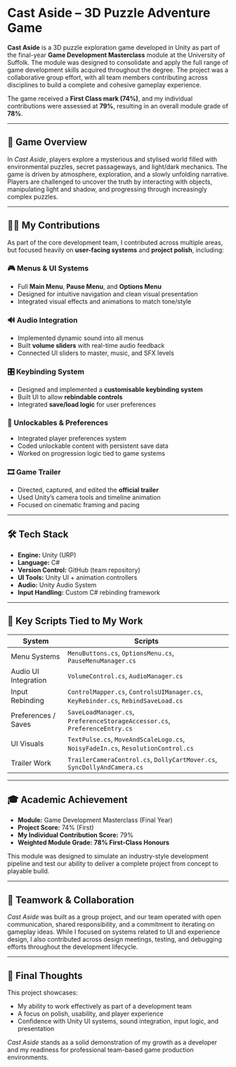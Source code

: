 # Cast Aside – 3D Puzzle Adventure Game

**Cast Aside** is a 3D puzzle exploration game developed in Unity as part of the final-year **Game Development Masterclass** module at the University of Suffolk. The module was designed to consolidate and apply the full range of game development skills acquired throughout the degree. The project was a collaborative group effort, with all team members contributing across disciplines to build a complete and cohesive gameplay experience.

The game received a **First Class mark (74%)**, and my individual contributions were assessed at **79%**, resulting in an overall module grade of **78%**.

---

## 🧠 Game Overview

In *Cast Aside*, players explore a mysterious and stylised world filled with environmental puzzles, secret passageways, and light/dark mechanics. The game is driven by atmosphere, exploration, and a slowly unfolding narrative. Players are challenged to uncover the truth by interacting with objects, manipulating light and shadow, and progressing through increasingly complex puzzles.

---

## 👨‍💻 My Contributions

As part of the core development team, I contributed across multiple areas, but focused heavily on **user-facing systems** and **project polish**, including:

### 🎮 Menus & UI Systems
- Full **Main Menu**, **Pause Menu**, and **Options Menu**
- Designed for intuitive navigation and clean visual presentation
- Integrated visual effects and animations to match tone/style

### 🔊 Audio Integration
- Implemented dynamic sound into all menus
- Built **volume sliders** with real-time audio feedback
- Connected UI sliders to master, music, and SFX levels

### 🎛️ Keybinding System
- Designed and implemented a **customisable keybinding system**
- Built UI to allow **rebindable controls**
- Integrated **save/load logic** for user preferences

### 🔐 Unlockables & Preferences
- Integrated player preferences system
- Coded unlockable content with persistent save data
- Worked on progression logic tied to game systems

### 🎞️ Game Trailer
- Directed, captured, and edited the **official trailer**
- Used Unity’s camera tools and timeline animation
- Focused on cinematic framing and pacing

---

## 🛠 Tech Stack

- **Engine:** Unity (URP)
- **Language:** C#
- **Version Control:** GitHub (team repository)
- **UI Tools:** Unity UI + animation controllers
- **Audio:** Unity Audio System
- **Input Handling:** Custom C# rebinding framework

---

## 📁 Key Scripts Tied to My Work

| System               | Scripts |
|----------------------|---------|
| Menu Systems         | `MenuButtons.cs`, `OptionsMenu.cs`, `PauseMenuManager.cs` |
| Audio UI Integration | `VolumeControl.cs`, `AudioManager.cs` |
| Input Rebinding      | `ControlMapper.cs`, `ControlsUIManager.cs`, `KeyRebinder.cs`, `RebindSaveLoad.cs` |
| Preferences / Saves  | `SaveLoadManager.cs`, `PreferenceStorageAccessor.cs`, `PreferenceEntry.cs` |
| UI Visuals           | `TextPulse.cs`, `MoveAndScaleLogo.cs`, `NoisyFadeIn.cs`, `ResolutionControl.cs` |
| Trailer Work         | `TrailerCameraControl.cs`, `DollyCartMover.cs`, `SyncDollyAndCamera.cs` |

---

## 🎓 Academic Achievement

- **Module:** Game Development Masterclass (Final Year)
- **Project Score:** 74% (First)
- **My Individual Contribution Score:** 79%
- **Weighted Module Grade:** **78% First-Class Honours**

This module was designed to simulate an industry-style development pipeline and test our ability to deliver a complete project from concept to playable build.

---

## 🧩 Teamwork & Collaboration

*Cast Aside* was built as a group project, and our team operated with open communication, shared responsibility, and a commitment to iterating on gameplay ideas. While I focused on systems related to UI and experience design, I also contributed across design meetings, testing, and debugging efforts throughout the development lifecycle.

---

## 🙌 Final Thoughts

This project showcases:
- My ability to work effectively as part of a development team
- A focus on polish, usability, and player experience
- Confidence with Unity UI systems, sound integration, input logic, and presentation

*Cast Aside* stands as a solid demonstration of my growth as a developer and my readiness for professional team-based game production environments.
